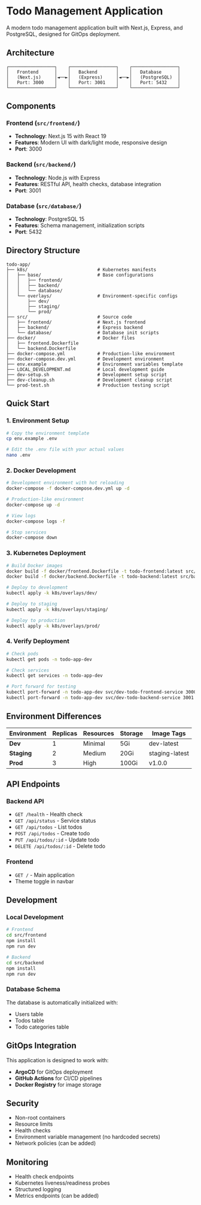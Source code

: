 # Todo Management Application

A modern todo management application built with Next.js, Express, and PostgreSQL, designed for GitOps deployment.

## Architecture

```
┌─────────────────┐    ┌─────────────────┐    ┌─────────────────┐
│   Frontend      │    │   Backend       │    │   Database      │
│   (Next.js)     │◄──►│   (Express)     │◄──►│   (PostgreSQL)  │
│   Port: 3000    │    │   Port: 3001    │    │   Port: 5432    │
└─────────────────┘    └─────────────────┘    └─────────────────┘
```

## Components

### Frontend (`src/frontend/`)
- **Technology**: Next.js 15 with React 19
- **Features**: Modern UI with dark/light mode, responsive design
- **Port**: 3000

### Backend (`src/backend/`)
- **Technology**: Node.js with Express
- **Features**: RESTful API, health checks, database integration
- **Port**: 3001

### Database (`src/database/`)
- **Technology**: PostgreSQL 15
- **Features**: Schema management, initialization scripts
- **Port**: 5432

## Directory Structure

```
todo-app/
├── k8s/                          # Kubernetes manifests
│   ├── base/                     # Base configurations
│   │   ├── frontend/
│   │   ├── backend/
│   │   └── database/
│   └── overlays/                 # Environment-specific configs
│       ├── dev/
│       ├── staging/
│       └── prod/
├── src/                          # Source code
│   ├── frontend/                 # Next.js frontend
│   ├── backend/                  # Express backend
│   └── database/                 # Database init scripts
├── docker/                       # Docker files
│   ├── frontend.Dockerfile
│   └── backend.Dockerfile
├── docker-compose.yml            # Production-like environment
├── docker-compose.dev.yml        # Development environment
├── env.example                   # Environment variables template
├── LOCAL_DEVELOPMENT.md          # Local development guide
├── dev-setup.sh                  # Development setup script
├── dev-cleanup.sh                # Development cleanup script
└── prod-test.sh                  # Production testing script
```

## Quick Start

### 1. Environment Setup

```bash
# Copy the environment template
cp env.example .env

# Edit the .env file with your actual values
nano .env
```

### 2. Docker Development

```bash
# Development environment with hot reloading
docker-compose -f docker-compose.dev.yml up -d

# Production-like environment
docker-compose up -d

# View logs
docker-compose logs -f

# Stop services
docker-compose down
```

### 3. Kubernetes Deployment

```bash
# Build Docker images
docker build -f docker/frontend.Dockerfile -t todo-frontend:latest src/frontend/
docker build -f docker/backend.Dockerfile -t todo-backend:latest src/backend/

# Deploy to development
kubectl apply -k k8s/overlays/dev/

# Deploy to staging
kubectl apply -k k8s/overlays/staging/

# Deploy to production
kubectl apply -k k8s/overlays/prod/
```

### 4. Verify Deployment

```bash
# Check pods
kubectl get pods -n todo-app-dev

# Check services
kubectl get services -n todo-app-dev

# Port forward for testing
kubectl port-forward -n todo-app-dev svc/dev-todo-frontend-service 3000:80
kubectl port-forward -n todo-app-dev svc/dev-todo-backend-service 3001:3001
```

## Environment Differences

| Environment | Replicas | Resources | Storage | Image Tags |
|-------------|----------|-----------|---------|------------|
| **Dev**     | 1        | Minimal   | 5Gi     | dev-latest |
| **Staging** | 2        | Medium    | 20Gi    | staging-latest |
| **Prod**    | 3        | High      | 100Gi   | v1.0.0 |

## API Endpoints

### Backend API
- `GET /health` - Health check
- `GET /api/status` - Service status
- `GET /api/todos` - List todos
- `POST /api/todos` - Create todo
- `PUT /api/todos/:id` - Update todo
- `DELETE /api/todos/:id` - Delete todo

### Frontend
- `GET /` - Main application
- Theme toggle in navbar

## Development

### Local Development

```bash
# Frontend
cd src/frontend
npm install
npm run dev

# Backend
cd src/backend
npm install
npm run dev
```

### Database Schema

The database is automatically initialized with:
- Users table
- Todos table
- Todo categories table

## GitOps Integration

This application is designed to work with:
- **ArgoCD** for GitOps deployment
- **GitHub Actions** for CI/CD pipelines
- **Docker Registry** for image storage

## Security

- Non-root containers
- Resource limits
- Health checks
- Environment variable management (no hardcoded secrets)
- Network policies (can be added)

## Monitoring

- Health check endpoints
- Kubernetes liveness/readiness probes
- Structured logging
- Metrics endpoints (can be added)
